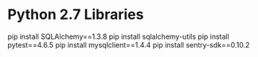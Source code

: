# Python 2.7 Libraries

pip install SQLAlchemy==1.3.8
pip install sqlalchemy-utils
pip install pytest==4.6.5
pip install mysqlclient==1.4.4
pip install sentry-sdk==0.10.2
